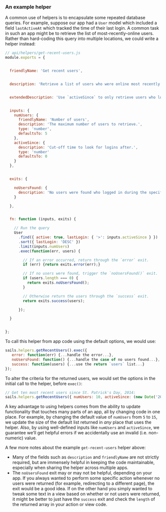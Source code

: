 ### An example helper

A common use of helpers is to encapsulate some repeated database queries.  For example, suppose our app had a `User` model which included a field `lastActiveAt` which tracked the time of their last login.  A common task in such an app might be to retrieve the list of most-recently-online users.  Rather than hard-coding this query into multiple locations, we could write a helper instead:

```javascript
// api/helpers/get-recent-users.js
module.exports = {


  friendlyName: 'Get recent users',


  description: 'Retrieve a list of users who were online most recently.',


  extendedDescription: 'Use `activeSince` to only retrieve users who logged in since a certain date/time.'


  inputs: {
    numUsers: {
      friendlyName: 'Number of users',
      description: 'The maximum number of users to retrieve.',
      type: 'number',
      defaultsTo: 5
    },
    activeSince: {
      description: 'Cut-off time to look for logins after.',
      type: 'number'
      defaultsTo: 0
    }
  },


  exits: {

    noUsersFound: {
      description: 'No users were found who logged in during the specified time frame.'
    }

  },


  fn: function (inputs, exits) {

    // Run the query
    User
      .find({ active: true, lastLogin: { '>': inputs.activeSince } })
      .sort({ lastLogin: 'DESC' })
      .limit(inputs.numUsers)
      .exec(function(err, users) {

        // If an error occurred, return through the `error` exit.
        if (err) {return exits.error(err);}

        // If no users were found, trigger the `noUsersFound()` exit.
        if (users.length === 0) {
          return exits.noUsersFound();
        }

        // Otherwise return the users through the `success` exit.
        return exits.success(users);

      });

  }


};
```

To call this helper from app code using the default options, we would use:

```javascript
sails.helpers.getRecentUsers().exec({
   error: function(err) {...handle the error...},
   noUsersFound: function() {...handle the case of no users found...},
   success: function(users) {...use the return `users` list...}
});
```

To alter the criteria for the returned users, we would set the options in the initial call to the helper, before `exec()`:

```javascript
// Get ten most recent users since St. Patrick's Day, 2014:
sails.helpers.getRecentUsers({ numUsers: 10, activeSince: (new Date('2014-03-17')).getTime() }).exec(...)
```

A key advantage to using helpers comes from the ability to update functionality that touches many parts of an app, all by changing code in one place.  For example, by changing the default value of `numUsers` from `5` to `15`, we update the size of the default list returned in _any_ place that uses the helper.  Also, by using well-defined inputs like `numUsers` and `activeSince`, we guarantee we&rsquo;ll get helpful errors if we accidentally use an invalid (i.e. non-numeric) value.

A few more notes about the example `get-recent-users` helper above:

* Many of the fields such as `description` and `friendlyName` are not strictly required, but are immensely helpful in keeping the code maintainable, especially when sharing the helper across multiple apps.
* The `noUsersFound` exit may or may not be helpful, depending on your app.  If you always wanted to perform some specific action whenever no users were returned (for example, redirecting to a different page), the exit would be a good idea.  If on the other hand you simply wanted to tweak some text in a view based on whether or not users were returned, it might be better to just have the `success` exit and check the `length` of the returned array in your action or view code.

<docmeta name="displayName" value="Example helper">
